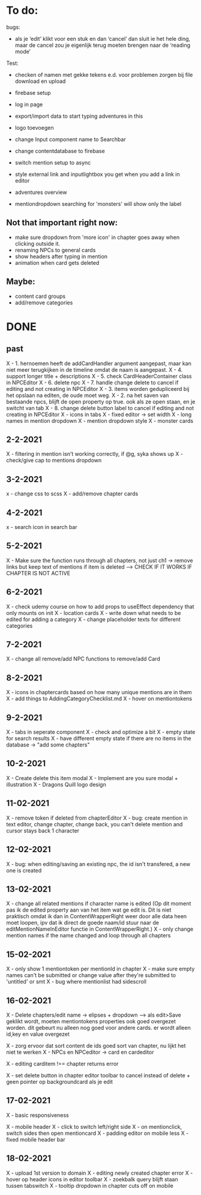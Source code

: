 # To do:

bugs:

- als je ‘edit’ klikt voor een stuk en dan ‘cancel’ dan sluit ie het hele ding, maar de cancel zou je eigenlijk terug moeten brengen naar de ‘reading mode’

Test:

- checken of namen met gekke tekens e.d. voor problemen zorgen bij file download en upload

- firebase setup
- log in page
- export/import data to start typing adventures in this

- logo toevoegen

- change Input component name to Searchbar

- change contentdatabase to firebase
- switch mention setup to async

- style external link and inputlightbox you get when you add a link in editor

- adventures overview

- mentiondropdown searching for 'monsters' will show only the label

## Not that important right now:

- make sure dropdown from 'more icon' in chapter goes away when clicking outside it.
- renaming NPCs to general cards
- show headers after typing in mention
- animation when card gets deleted

## Maybe:

- content card groups
- add/remove categories

# DONE

## past

X - 1. hernoemen heeft de addCardHandler argument aangepast, maar kan niet meer terugkijken in de timeline omdat de naam is aangepast.
X - 4. support longer title + descriptions
X - 5. check CardHeaderContainer class in NPCEditor
X - 6. delete npc
X - 7. handle change delete to cancel if editing and not creating in NPCEditor
X - 3. items worden gedupliceerd bij het opslaan na editen, de oude moet weg.
X - 2. na het saven van bestaande npcs, blijft de open property op true. ook als ze open staan, en je switcht van tab
X - 8. change delete button label to cancel if editing and not creating in NPCEditor
X - icons in tabs
X - fixed editor -> set width
X - long names in mention dropdown
X - mention dropdown style
X - monster cards

## 2-2-2021

X - filtering in mention isn't working correctly, if @g, syka shows up
X - check/give cap to mentions dropdown

## 3-2-2021

x - change css to scss
X - add/remove chapter cards

## 4-2-2021

x - search icon in search bar

## 5-2-2021

X - Make sure the function runs through all chapters, not just ch1 -> remove links but keep text of mentions if item is deleted --> CHECK IF IT WORKS IF CHAPTER IS NOT ACTIVE

## 6-2-2021

X - check udemy course on how to add props to useEffect dependency that only mounts on init
X - location cards
X - write down what needs to be edited for adding a category
X - change placeholder texts for different categories

## 7-2-2021

X - change all remove/add NPC functions to remove/add Card

## 8-2-2021

X - icons in chaptercards based on how many unique mentions are in them
X - add things to AddingCategoryChecklist.md
X - hover on mentiontokens

## 9-2-2021

X - tabs in seperate component
X - check and optimize a bit
X - empty state for search results
X - have different empty state if there are no items in the database -> "add some chapters"

## 10-2-2021

X - Create delete this item modal
X - Implement are you sure modal + illustration
X - Dragons Quill logo design

## 11-02-2021

X - remove token if deleted from chapterEditor
X - bug: create mention in text editor, change chapter, change back, you can't delete mention and cursor stays back 1 character

## 12-02-2021

X - bug: when editing/saving an existing npc, the id isn't transfered, a new one is created

## 13-02-2021

X - change all related mentions if character name is edited
(Op dit moment pas ik de edited property aan van het item wat ge edit is. Dit is niet praktisch omdat ik dan in ContentWrapperRight weer door alle data heen moet loopen, ipv dat ik direct de goede naam/id stuur naar de editMentionNameInEditor functie in ContentWrapperRight.)
X - only change mention names if the name changed and loop through all chapters

## 15-02-2021

X - only show 1 mentiontoken per mentionId in chapter
X - make sure empty names can't be submitted or change value after they're submitted to 'untitled' or smt
X - bug where mentionlist had sidescroll

## 16-02-2021

X - Delete chapters/edit name -> elipses + dropdown --> als edit>Save geklikt wordt, moeten mentiontokens properties ook goed overgezet worden. dit gebeurt nu alleen nog goed voor andere cards. er wordt alleen id,key en value overgezet

X - zorg ervoor dat sort content de ids goed sort van chapter, nu lijkt het niet te werken
X - NPCs en NPCeditor -> card en cardeditor

X - editing carditem !== chapter returns error

X - set delete button in chapter editor toolbar to cancel instead of delete + geen pointer op backgroundcard als je edit

## 17-02-2021

X - basic responsiveness

X - mobile header
X - click to switch left/right side
X - on mentionclick, switch sides then open mentioncard
X - padding editor on mobile less
X - fixed mobile header bar

## 18-02-2021

X - upload 1st version to domain
X - editing newly created chapter error
X - hover op header icons in editor toolbar
X - zoekbalk query blijft staan tussen tabswitch
X - tooltip dropdown in chapter cuts off on mobile

<!--
<div class="ql-editor" data-gramm="false" contenteditable="true" data-placeholder="Start writing here...">
  <p>
    aiwejfoiaw
    <span class="dndmention" data-index="2" data-denotation-char="" data-id="np10" data-value="Esmee Gluttonbelly">
      &#65279;
        <span contenteditable="false">
          Esmee Gluttonbelly
        </span>
      &#65279;
    </span>
    dsidjfoaiwefj
    <span class="dndmention" data-index="3" data-denotation-char="" data-id="np4" data-value="Falmo">
      &#65279;
        <span contenteditable="false">
          Falmo
        </span>
      &#65279;
    </span>
    zdfwef
    </p>
  </div>


  old replacement of mentions:
    replaceMentionWithNameDocument(contentArray, itemIdPrefix) {
    let mentions = document.getElementsByClassName("dndmention");

    for (const mention of mentions) {
      const mentionId = mention.getAttribute("data-id");
      //since let mentions gets all dndmentions, it needs to check if it actually is an npc/monster
      if (mentionId.substring(0, 2) === itemIdPrefix) {
        //get all ids to see which one got deleted
        const contentIds = contentArray.map((el) => el.id);
        if (!contentIds.includes(mentionId)) {
          const span = document.createElement("span");
          const content = mention.childNodes[1].textContent;
          span.textContent = content;
          mention.insertAdjacentElement("afterend", span);
          mention.remove();
        }
      }
    }
  } -->
